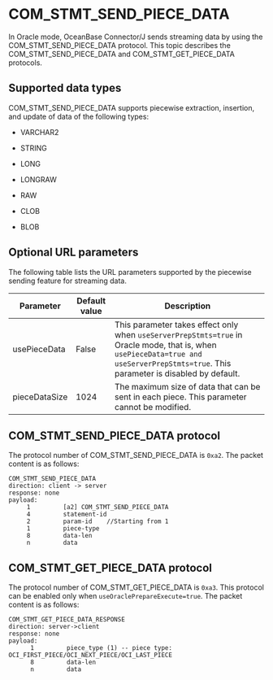 COM_STMT_SEND_PIECE_DATA 
=============================================

In Oracle mode, OceanBase Connector/J sends streaming data by using the COM_STMT_SEND_PIECE_DATA protocol. This topic describes the COM_STMT_SEND_PIECE_DATA and COM_STMT_GET_PIECE_DATA protocols. 

Supported data types 
-----------------------------------------

COM_STMT_SEND_PIECE_DATA supports piecewise extraction, insertion, and update of data of the following types:

* VARCHAR2

  

* STRING

  

* LONG

  

* LONGRAW

  

* RAW

  

* CLOB

  

* BLOB

  




Optional URL parameters 
--------------------------------------------

The following table lists the URL parameters supported by the piecewise sending feature for streaming data. 


|   Parameter   | Default value |                                                                                      Description                                                                                      |
|---------------|---------------|---------------------------------------------------------------------------------------------------------------------------------------------------------------------------------------|
| usePieceData  | False         | This parameter takes effect only when `useServerPrepStmts=true` in Oracle mode, that is, when `usePieceData=true and useServerPrepStmts=true`. This parameter is disabled by default. |
| pieceDataSize | 1024          | The maximum size of data that can be sent in each piece. This parameter cannot be modified.                                                                                           |



COM_STMT_SEND_PIECE_DATA protocol 
------------------------------------------------------

The protocol number of COM_STMT_SEND_PIECE_DATA is `0xa2`. The packet content is as follows:

```unknow
COM_STMT_SEND_PIECE_DATA
direction: client -> server
response: none
payload:
     1         [a2] COM_STMT_SEND_PIECE_DATA
     4         statement-id
     2         param-id    //Starting from 1
     1         piece-type
     8         data-len
     n         data
```



COM_STMT_GET_PIECE_DATA protocol 
-----------------------------------------------------

The protocol number of COM_STMT_GET_PIECE_DATA is `0xa3`. This protocol can be enabled only when `useOraclePrepareExecute=true`. The packet content is as follows:

```unknow
COM_STMT_GET_PIECE_DATA_RESPONSE
direction: server->client
response: none
payload:
      1         piece_type (1) -- piece type: OCI_FIRST_PIECE/OCI_NEXT_PIECE/OCI_LAST_PIECE
      8         data-len
      n         data
```



